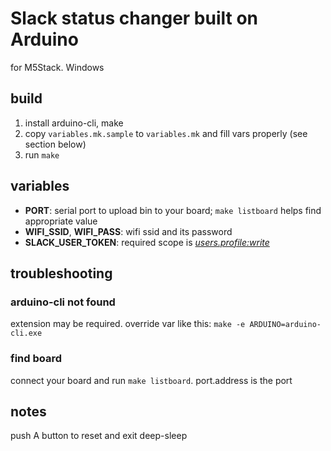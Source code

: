 # Slack status changer built on Arduino

for M5Stack. Windows

## build
1. install arduino-cli, make
2. copy `variables.mk.sample` to `variables.mk` and fill vars properly (see section below)
3. run `make`

## variables
- **PORT**: serial port to upload bin to your board; `make listboard` helps find appropriate value
- **WIFI\_SSID**, **WIFI_PASS**: wifi ssid and its password
- **SLACK\_USER_TOKEN**: required scope is *[users.profile:write](https://api.slack.com/scopes/users.profile:write)*

## troubleshooting
### arduino-cli not found
extension may be required. override var like this: `make -e ARDUINO=arduino-cli.exe`

### find board
connect your board and run `make listboard`. port.address is the port

## notes
push A button to reset and exit deep-sleep
